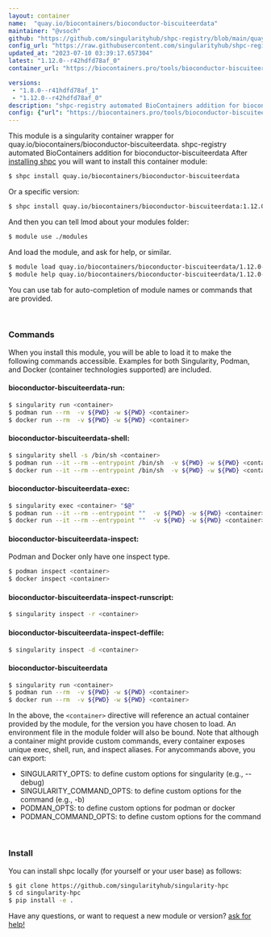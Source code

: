 ```yaml
---
layout: container
name:  "quay.io/biocontainers/bioconductor-biscuiteerdata"
maintainer: "@vsoch"
github: "https://github.com/singularityhub/shpc-registry/blob/main/quay.io/biocontainers/bioconductor-biscuiteerdata/container.yaml"
config_url: "https://raw.githubusercontent.com/singularityhub/shpc-registry/main/quay.io/biocontainers/bioconductor-biscuiteerdata/container.yaml"
updated_at: "2023-07-10 03:39:17.657304"
latest: "1.12.0--r42hdfd78af_0"
container_url: "https://biocontainers.pro/tools/bioconductor-biscuiteerdata"

versions:
 - "1.8.0--r41hdfd78af_1"
 - "1.12.0--r42hdfd78af_0"
description: "shpc-registry automated BioContainers addition for bioconductor-biscuiteerdata"
config: {"url": "https://biocontainers.pro/tools/bioconductor-biscuiteerdata", "maintainer": "@vsoch", "description": "shpc-registry automated BioContainers addition for bioconductor-biscuiteerdata", "latest": {"1.12.0--r42hdfd78af_0": "sha256:cddc19beaf22821c96c06ed8af8483e0c8ecd2238e9cd087e077d5b38eca266f"}, "tags": {"1.8.0--r41hdfd78af_1": "sha256:2a1e30640b7e361eb353527a7ee5a4e42b5f1a0a3d72676554ed125b149ee071", "1.12.0--r42hdfd78af_0": "sha256:cddc19beaf22821c96c06ed8af8483e0c8ecd2238e9cd087e077d5b38eca266f"}, "docker": "quay.io/biocontainers/bioconductor-biscuiteerdata"}
---
```


This module is a singularity container wrapper for quay.io/biocontainers/bioconductor-biscuiteerdata.
shpc-registry automated BioContainers addition for bioconductor-biscuiteerdata
After [installing shpc](#install) you will want to install this container module:


```bash
$ shpc install quay.io/biocontainers/bioconductor-biscuiteerdata
```

Or a specific version:

```bash
$ shpc install quay.io/biocontainers/bioconductor-biscuiteerdata:1.12.0--r42hdfd78af_0
```

And then you can tell lmod about your modules folder:

```bash
$ module use ./modules
```

And load the module, and ask for help, or similar.

```bash
$ module load quay.io/biocontainers/bioconductor-biscuiteerdata/1.12.0--r42hdfd78af_0
$ module help quay.io/biocontainers/bioconductor-biscuiteerdata/1.12.0--r42hdfd78af_0
```

You can use tab for auto-completion of module names or commands that are provided.

<br>

### Commands

When you install this module, you will be able to load it to make the following commands accessible.
Examples for both Singularity, Podman, and Docker (container technologies supported) are included.

#### bioconductor-biscuiteerdata-run:

```bash
$ singularity run <container>
$ podman run --rm  -v ${PWD} -w ${PWD} <container>
$ docker run --rm  -v ${PWD} -w ${PWD} <container>
```

#### bioconductor-biscuiteerdata-shell:

```bash
$ singularity shell -s /bin/sh <container>
$ podman run --it --rm --entrypoint /bin/sh  -v ${PWD} -w ${PWD} <container>
$ docker run --it --rm --entrypoint /bin/sh  -v ${PWD} -w ${PWD} <container>
```

#### bioconductor-biscuiteerdata-exec:

```bash
$ singularity exec <container> "$@"
$ podman run --it --rm --entrypoint ""  -v ${PWD} -w ${PWD} <container> "$@"
$ docker run --it --rm --entrypoint ""  -v ${PWD} -w ${PWD} <container> "$@"
```

#### bioconductor-biscuiteerdata-inspect:

Podman and Docker only have one inspect type.

```bash
$ podman inspect <container>
$ docker inspect <container>
```

#### bioconductor-biscuiteerdata-inspect-runscript:

```bash
$ singularity inspect -r <container>
```

#### bioconductor-biscuiteerdata-inspect-deffile:

```bash
$ singularity inspect -d <container>
```



#### bioconductor-biscuiteerdata

```bash
$ singularity run <container>
$ podman run --rm  -v ${PWD} -w ${PWD} <container>
$ docker run --rm  -v ${PWD} -w ${PWD} <container>
```


In the above, the `<container>` directive will reference an actual container provided
by the module, for the version you have chosen to load. An environment file in the
module folder will also be bound. Note that although a container
might provide custom commands, every container exposes unique exec, shell, run, and
inspect aliases. For anycommands above, you can export:

 - SINGULARITY_OPTS: to define custom options for singularity (e.g., --debug)
 - SINGULARITY_COMMAND_OPTS: to define custom options for the command (e.g., -b)
 - PODMAN_OPTS: to define custom options for podman or docker
 - PODMAN_COMMAND_OPTS: to define custom options for the command

<br>

### Install

You can install shpc locally (for yourself or your user base) as follows:

```bash
$ git clone https://github.com/singularityhub/singularity-hpc
$ cd singularity-hpc
$ pip install -e .
```

Have any questions, or want to request a new module or version? [ask for help!](https://github.com/singularityhub/singularity-hpc/issues)